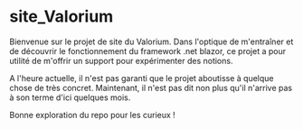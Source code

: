 # site_Valorium

Bienvenue sur le projet de site du Valorium.
Dans l'optique de m'entraîner et de découvrir le fonctionnement du framework .net blazor, ce projet a pour utilité de m'offrir un support pour expérimenter des notions.

A l'heure actuelle, il n'est pas garanti que le projet aboutisse à quelque chose de très concret. Maintenant, il n'est pas dit non plus qu'il n'arrive pas à son terme d'ici quelques mois.

Bonne exploration du repo pour les curieux !
